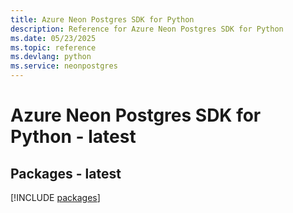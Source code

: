 ```yaml
---
title: Azure Neon Postgres SDK for Python
description: Reference for Azure Neon Postgres SDK for Python
ms.date: 05/23/2025
ms.topic: reference
ms.devlang: python
ms.service: neonpostgres
---
```

# Azure Neon Postgres SDK for Python - latest
## Packages - latest
[!INCLUDE [packages](neon-postgres-index.md)]